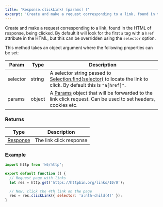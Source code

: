 ```yaml
---
title: 'Response.clickLink( [params] )'
excerpt: 'Create and make a request corresponding to a link, found in the HTML of response, being clicked.'
---
```


Create and make a request corresponding to a link, found in the HTML of response, being clicked. By default it will look for the first `a` tag with a `href` attribute in the HTML, but this can be overridden using the `selector` option.

This method takes an object argument where the following properties can be set:

| Param    | Type   | Description                                                                                                                                                                          |
| -------- | ------ | ------------------------------------------------------------------------------------------------------------------------------------------------------------------------------------ |
| selector | string | A selector string passed to [Selection.find(selector)](/v0.32/javascript-api/k6-html/selection/selection-find-selector) to locate the link to click. By default this is `"a[href]"`. |
| params   | object | A [Params](/v0.32/javascript-api/k6-http/params) object that will be forwarded to the link click request. Can be used to set headers, cookies etc.                                   |

### Returns

| Type                                               | Description             |
| -------------------------------------------------- | ----------------------- |
| [Response](/v0.32/javascript-api/k6-http/response) | The link click response |

### Example

<CodeGroup labels={[]}>

```javascript
import http from 'k6/http';

export default function () {
  // Request page with links
  let res = http.get('https://httpbin.org/links/10/0');

  // Now, click the 4th link on the page
  res = res.clickLink({ selector: 'a:nth-child(4)' });
}
```

</CodeGroup>
